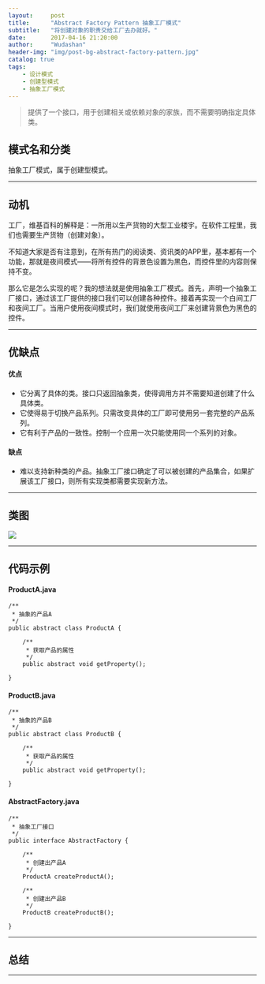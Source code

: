 ```yaml
---
layout:     post
title:      "Abstract Factory Pattern 抽象工厂模式"
subtitle:   "将创建对象的职责交给工厂去办就好。"
date:       2017-04-16 21:20:00
author:     "Wudashan"
header-img: "img/post-bg-abstract-factory-pattern.jpg"
catalog: true
tags:
    - 设计模式
    - 创建型模式
    - 抽象工厂模式
---
```



> 提供了一个接口，用于创建相关或依赖对象的家族，而不需要明确指定具体类。

## 模式名和分类
抽象工厂模式，属于创建型模式。

---


## 动机
工厂，维基百科的解释是：一所用以生产货物的大型工业楼宇。在软件工程里，我们也需要生产货物（创建对象）。

不知道大家是否有注意到，在所有热门的阅读类、资讯类的APP里，基本都有一个功能，那就是夜间模式——将所有控件的背景色设置为黑色，而控件里的内容则保持不变。

那么它是怎么实现的呢？我的想法就是使用抽象工厂模式。首先，声明一个抽象工厂接口，通过该工厂提供的接口我们可以创建各种控件。接着再实现一个白间工厂和夜间工厂。当用户使用夜间模式时，我们就使用夜间工厂来创建背景色为黑色的控件。


---

## 优缺点
#### 优点

 - 它分离了具体的类。接口只返回抽象类，使得调用方并不需要知道创建了什么具体类。
 - 它使得易于切换产品系列。只需改变具体的工厂即可使用另一套完整的产品系列。
 - 它有利于产品的一致性。控制一个应用一次只能使用同一个系列的对象。

#### 缺点

 - 难以支持新种类的产品。抽象工厂接口确定了可以被创建的产品集合，如果扩展该工厂接口，则所有实现类都需要实现新方法。

---

## 类图
![](http://o7x0ygc3f.bkt.clouddn.com/%E6%8A%BD%E8%B1%A1%E5%B7%A5%E5%8E%82%E6%A8%A1%E5%BC%8F_01.png)

---

## 代码示例

#### ProductA.java
```
/**
 * 抽象的产品A
 */
public abstract class ProductA {

    /**
     * 获取产品的属性
     */
    public abstract void getProperty();

}
```

#### ProductB.java
```
/**
 * 抽象的产品B
 */
public abstract class ProductB {

    /**
     * 获取产品的属性
     */
    public abstract void getProperty();
    
}
```

#### AbstractFactory.java
```
/**
 * 抽象工厂接口
 */
public interface AbstractFactory {

    /**
     * 创建出产品A
     */
    ProductA createProductA();

    /**
     * 创建出产品B
     */
    ProductB createProductB();

}
```



---

## 总结


---
